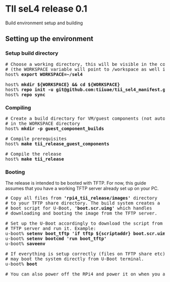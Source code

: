 # TII seL4 release 0.1

Build environment setup and building

## Setting up the environment

### Setup build directory

<pre>
# Choose a working directory, this will be visible in the container at /workspace
# (the WORKSPACE variable will point to /workspace as well inside the container)
host% <b>export WORKSPACE=~/sel4</b>

host% <b>mkdir ${WORKSPACE} && cd ${WORKSPACE}</b>
host% <b>repo init -u git@github.com:tiiuae/tii_sel4_manifest.git -b tii/release -m tii-release.xml</b>
host% <b>repo sync</b>
</pre>

### Compiling
<pre>
# Create a build directory for VM/guest components (not automated yet)
# in the WORKSPACE directory
host% <b>mkdir -p guest_component_builds</b>

# Compile prerequisites
host% <b>make tii_release_guest_components</b>

# Compile the release
host% <b>make tii_release</b>
</pre>

### Booting

The release is intended to be booted with TFTP.
For now, this guide assumes that you have a working
TFTP server already set up on your PC.

<pre>
# Copy all files from <b>'rpi4_tii_release/images'</b> directory
# to your TFTP share directory. The build system creates a
# boot script for U-Boot, <b>'boot.scr.uimg'</b> which handles
# downloading and booting the image from the TFTP server.

# Set up the U-Boot accordingly to download the script from your
# TFTP server and run it. Example:
u-boot% <b>setenv boot_tftp 'if tftp ${scriptaddr} boot.scr.uimg; then source ${scriptaddr}; fi'</b>
u-boot% <b>setenv bootcmd 'run boot_tftp'</b>
u-boot% <b>saveenv</b>

# If everything is setup correctly (files on TFTP share etc), you
# may boot the system directly from U-Boot terminal. 
u-boot% <b>boot</b>

# You can also power off the RPi4 and power it on when you are ready to boot
</pre>
